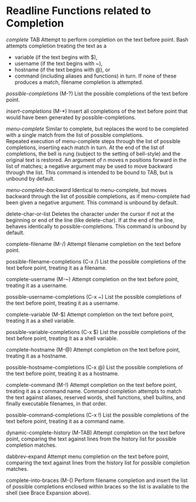 # Readline Functions related to Completion


*complete* TAB
Attempt to perform completion on the text before point. 
Bash attempts completion treating the text as a 
- variable (if the text begins with $),
- username (if the text begins with ~), 
- hostname (if the text begins with @), or 
- command (including aliases and functions) in turn. 
If none of these produces a match, filename completion is attempted.

*possible-completions* (M-?)
List the possible completions of the text before point.

*insert-completions* (M-*)
Insert all completions of the text before point that would have been generated by possible-completions.

*menu-complete*
Similar to complete, but replaces the word to be completed 
with a single match from the list of possible completions.  
Repeated execution of menu-complete steps through the list of 
possible completions, inserting each match in turn. 
At the end of the list of completions, the bell is rung (subject 
to the setting of bell-style) and the original text is restored. 
An argument of n moves n positions forward in the list of matches; 
a negative argument may be used to move backward through the list. 
This command is intended to be bound to TAB, but is unbound by default.

*menu-complete-backward*
Identical to menu-complete, but moves backward through the list of possible completions, 
as if menu-complete had been given a negative argument. This command is unbound by default.

delete-char-or-list
Deletes the character under the cursor if not at the beginning or end of the 
line (like delete-char). If at the end of the line, behaves identically
to possible-completions. This command is unbound by default.

complete-filename (M-/)
Attempt filename completion on the text before point.

possible-filename-completions (C-x /)
List the possible completions of the text before point, treating it as a filename.

complete-username (M-~)
Attempt completion on the text before point, treating it as a username.

possible-username-completions (C-x ~)
List the possible completions of the text before point, treating it as a username.

complete-variable (M-$)
Attempt completion on the text before point, treating it as a shell variable.

possible-variable-completions (C-x $)
List the possible completions of the text before point, treating it as a shell variable.

complete-hostname (M-@)
Attempt completion on the text before point, treating it as a hostname.

possible-hostname-completions (C-x @)
List the possible completions of the text before point, treating it as a hostname.

complete-command (M-!)
Attempt completion on the text before point, treating it as a command name. 
Command completion attempts to match the text against aliases, reserved words, 
shell functions, shell builtins, and finally executable filenames, in that order.

possible-command-completions (C-x !)
List the possible completions of the text before point, treating it as a command name.

dynamic-complete-history (M-TAB)
Attempt completion on the text before point, comparing the text 
against lines from the history list for possible completion matches.

dabbrev-expand
Attempt menu completion on the text before point, comparing the text 
against lines from the history list for possible completion matches.

complete-into-braces (M-{)
Perform filename completion and insert the list of possible completions enclosed 
within braces so the list is available to the shell (see Brace Expansion above).
